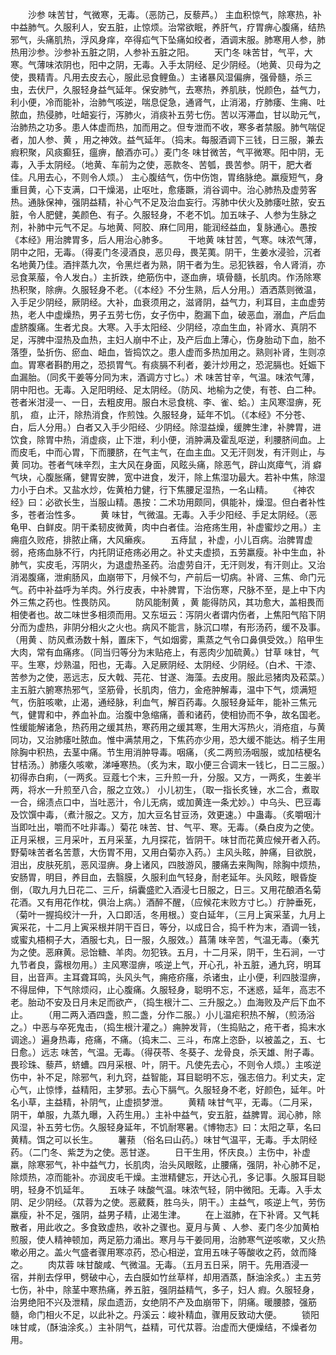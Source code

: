 <!-- { "loadSidebar": true } -->
　　沙参 味苦甘，气微寒，无毒。（恶防己，反藜芦。） 主血积惊气，除寒热，补中益肺气。久服利人，安五脏，止惊烦。治常欲眠，养肝气，疗胃痹心腹痛，结热邪气，头痛肌热，浮风身痒，卒得疝气下坠痛如绞者，酒调末服。肺寒用人参，肺热用沙参。沙参补五脏之阴，人参补五脏之阳。
　　天门冬 味苦甘，气平，大寒。气薄味浓阴也，阳中之阴，无毒。入手太阴经、足少阴经。（地黄、贝母为之使，畏精青。凡用去皮去心，服此忌食鲤鱼。）主诸暴风湿偏痹，强骨髓，杀三虫，去伏尸，久服轻身益气延年。保安肺气，去寒热，养肌肤，悦颜色，益气力，利小便，冷而能补，治肺气咳逆，喘息促急，通肾气，止消渴，疗肺痿、生痈、吐脓血，热侵肺，吐衄妄行，泻肺火，消痰补五劳七伤。苦以泻滞血，甘以助元气，治肺热之功多。患人体虚而热，加而用之。但专泄而不收，寒多者禁服。肺气喘促者，加人参、黄 ，用之神效。益气延年。（捣末。每服酒调下三钱，日三服，兼去 瘕积聚，风痰癫狂，瘟痹，酿酒亦可。）麦门冬 味甘微苦，气平微寒。阳中阴，无毒，入手太阴经。（地黄、车前为之使，恶款冬、苦瓠，畏苦参。阴干，肥大者佳。凡用去心，不则令人烦。） 主心腹结气，伤中伤饱，胃络脉绝。羸瘦短气，身重目黄，心下支满，口干燥渴，止呕吐，愈痿蹶，消谷调中。治心肺热及虚劳客热。通脉保神，强阴益精，补心气不足及治血妄行。泻肺中伏火及肺痿吐脓，安五脏，令人肥健，美颜色、有子。久服轻身，不老不饥。加五味子、人参为生脉之剂，补肺中元气不足。与地黄、阿胶、麻仁同用，能润经益血，复脉通心。愚按《本经》用治脾胃多，后人用治心肺多。
　　干地黄 味甘苦，气寒。味浓气薄，阴中之阳，无毒。（得麦门冬浸酒良，恶贝母，畏芜荑。阴干，生姜水浸验，沉者名地黄乃佳。酒拌蒸九次，令黑烂者为熟，阴干者为生。忌犯铁器，令人肾消，亦忌食莱菔，令人发白。）主折跌，绝筋伤中，逐血痹，填骨髓，长肌肉。作汤除寒热积聚，除痹。久服轻身不老。（《本经》不分生熟，后人分用。）酒洒蒸则微温，入手足少阴经，厥阴经。大补，血衰须用之，滋肾阴，益气力，利耳目，主血虚劳热，老人中虚燥热，男子五劳七伤，女子伤中，胞漏下血，破恶血，溺血，产后血虚脐腹痛。生者尤良。大寒。入手太阳经、少阴经，凉血生血，补肾水、真阴不足，泻脾中湿热及血热，主妇人崩中不止，及产后血上薄心，伤身胎动下血，胎不落堕，坠折伤、瘀血、衄血，皆捣饮之。患人虚而多热加用之。熟则补肾，生则凉血。胃寒者斟酌用之，恐损胃气。有痰膈不利者，姜汁炒用之，恐泥膈也。妊娠下血漏胎。（同炙干姜等分同为末，酒调方寸匕。）术 味苦甘辛，气温。味浓气薄，阴中阳也。无毒。入足阳明经、足太阴经。（防风、地榆为之使，有苍、白二种。苍者米泔浸一、一日，去粗皮用。服白木忌食桃、李、雀、蛤。）主风寒湿痹，死肌， 疸，止汗，除热消食，作煎蚀。久服轻身，延年不饥。（《本经》不分苍、白，后人分用。）白者又入手少阳经、少阴经。除湿益燥，缓脾生津，补脾胃，进饮食，除胃中热，消虚痰，止下泄，利小便，消肿满及霍乱呕逆，利腰脐间血。上而皮毛，中而心胃，下而腰脐，在气主气，在血主血。又无汗则发，有汗则止，与黄 同功。苍者气味辛烈，主大风在身面，风眩头痛，除恶气，辟山岚瘴气，消 癖气块，心腹胀痛，健胃安脾，宽中进食，发汗，除上焦湿功最大。若补中焦，除湿力小于白术。又盐水炒，佐黄柏力健，行下焦腰足湿热，一名山精。
　　《神农经》曰：必欲长生，当服山精。愚按：二术功用颇同，俱能补，燥湿。但白者补性多，苍者治性多。
　　黄  味甘，气微温。无毒。入手少阳经、手足太阴经。（恶龟甲、白鲜皮。阴干柔韧皮微黄，肉中白者佳。治疮疡生用，补虚蜜炒之用。）主痈疽久败疮，排脓止痛，大风癞疾。
　　五痔鼠 ，补虚，小儿百病。治脾胃虚弱，疮疡血脉不行，内托阴证疮疡必用之。补丈夫虚损，五劳羸瘦。补中生血，补肺气，实皮毛，泻阴火，为退虚热圣药。治虚劳自汗，无汗则发，有汗则止。又治消渴腹痛，泄痢肠风，血崩带下，月候不匀，产前后一切病。补肾、三焦、命门元气。药中补益呼为羊肉。外行皮表，中补脾胃，下治伤寒，尺脉不至，是上中下内外三焦之药也。性畏防风。
　　防风能制黄 ，黄 能得防风，其功愈大，盖相畏而相使者也。故二味世多相须而用。又东垣云：泻阴火者谓内伤者，上焦阳气陷下阴分而为虚热，非阴分相火之火也。病风不能言，脉沉口噤，有形汤药，缓不及事。（用黄 、防风煮汤数十斛，置床下，气如烟雾，熏蒸之气令口鼻俱受效。）陷甲生大肉，常有血痛疼。（同当归等分为末贴疮上，有恶肉少加硫黄。）甘草 味甘，气平。生寒，炒熟温，阳也，无毒。入足厥阴经、太阴经、少阴经。（白术、干漆、苦参为之使，恶远志，反大戟、芫花、甘遂、海藻。去皮用。服此忌猪肉及菘菜。）主五脏六腑寒热邪气，坚筋骨，长肌肉，倍力，金疮肿解毒，温中下气，烦满短气，伤脏咳嗽，止渴，通经脉，利血气，解百药毒。久服轻身延年，能补三焦元气，健胃和中，养血补血。治腹中急缩痛，善和诸药，使相协而不争，故名国老。性缓能解诸急，热药用之缓其热，寒药用之缓其寒，生用大泻热火，消疮疽，与黄 同功，又治肺痿吐脓血。惟中满禁用之，下焦药亦少用，恐大缓不能达。梢子生用除胸中积热，去茎中痛。节生用消肿导毒。咽痛，（炙二两煎汤咽服，或加桔梗名甘桔汤。）肺痿久咳嗽，涕唾寒热。（炙为末，取小便三合调末一钱匕，日二三服。）初得赤白痢，（一两炙。豆蔻七个末，三升煎一升，分服。又方，一两炙，生姜半两，将水一升煎至八合，服之立效。） 小儿初生，（取一指长炙锉，水二合，煮取一合，绵渍点口中，当吐恶汁，令儿无病，或加黄连一条尤妙。）中乌头、巴豆毒及饮馔中毒，（煮汁服之。又方，加大豆名甘豆汤，效更速。）中蛊毒。（炙嚼咽汁当即吐出，嚼而不吐非毒。）菊花 味苦、甘、气平、寒。无毒。（桑白皮为之使。正月采根，三月采叶，五月采茎，九月探花，皆阴干。味甘而花黄应候开者入药。野菊味苦者名苦薏，大伤胃不用，又用白菊亦入药。）主风头眩，肿痛，目欲脱，泪出，皮肤死肌，恶风湿痹。身上诸风，四肢游风，腰痛去来陶陶，除胸中烦热，安肠胃，明目，养目血，去翳膜，久服利血气轻身，耐老延年。头风眩，眼昏旋倒，（取九月九日花二、三斤，绢囊盛贮入酒浸七日服之，日三。又用花酿酒名菊花酒。又有用花作枕，俱治上病。）酒醉不醒，（应候花末败方寸匕。）疔肿垂死，（菊叶一握捣绞汁一升，入口即活，冬用根。）变白延年，（三月上寅采茎，九月上寅采花，十二月上寅采根并阴干百日，等分，以成日合，捣千杵为末，酒调一钱，或蜜丸梧桐子大，酒服七丸，日一服，久服效。）菖蒲 味辛苦，气温无毒。（秦艽为之使。恶麻黄。忌饴糖、羊肉。勿犯铁。五月，十二月采，阴干，生石涧，一寸九节者良，露根勿用。）主风寒湿痹，咳逆上气，开心孔，补五脏，通九窍，明耳目，出音声。主耳聋耳鸣，头风头气，痈疮疥瘙，杀诸虫，止小便，利四肢湿痹，不得屈伸，下气除烦闷，止心腹痛。久服轻身，聪明不忘，不迷惑，延年，高志不老。胎动不安及日月未足而欲产，（捣生根汁二、三升服之。）血海败及产后下血不止。
　　（用二两入酒四盏，煎二盏，分作二服。）小儿温疟积热不解，（煎汤浴之。）中恶与卒死鬼击，（捣生根汁灌之。）痈肿发背，（生捣贴之，疮干者，捣末水调途。）遍身热毒，疮痛，不痛。（捣末二、三斗，布席上恣卧，以被盖之，五、七日愈。）远志 味苦，气温。无毒。（得茯苓、冬葵子、龙骨良，杀天雄、附子毒。畏珍珠、藜芦，蛴螬。四月采根、叶，阴干。凡使先去心，不则令人烦。）主咳逆伤中，补不足，除邪气，利九窍，益智能，耳目聪明不忘，强志倍力。利丈夫，定心气，止惊悸，益精阳，主梦邪。去心下膈气。久服轻身不老，好颜色，延年。叶名小草，主益精，补阴气，止虚损梦泄。
　　黄精 味甘气平，无毒。（二月采，阴干，单服，九蒸九曝，入药生用。）主补中益气，安五脏，益脾胃。润心肺，除风湿，补五劳七伤。久服轻身延年，不饥耐寒暑。《博物志》曰：太阳之草，名曰黄精。饵之可以长生。
　　薯蓣 （俗名曰山药。）味甘气温平，无毒。手太阴经药。（二门冬、紫芝为之使。恶甘遂。
　　日干生用，怀庆良。）主伤中，补虚羸，除寒邪气，补中益气力，长肌肉，治头风眼眩，止腰痛，强阴，补心肺不足，除烦热，凉而能补。亦润皮毛干燥。主泄精健忘，开达心孔，多记事。久服耳目聪明，轻身不饥延年。
　　五味子 味酸气温。味浓气轻，阴中微阳。无毒。入手太阴、足少阴经。（苁蓉为之使。恶葳蕤，胜乌头，阴干。）主益气，咳逆上气，劳伤羸瘦，补不足，强阴，益男子精，止渴生津。
　　在上滋肺，在下补肾。又气耗散者，用此收之。多食致虚热，收补之骤也。夏月与黄 、人参、麦门冬少加黄柏煎服，使人精神顿加，两足筋力涌出。寒月与干姜同用，治肺寒气逆咳嗽，又火热嗽必用之。盖火气盛者骤用寒凉药，恐心相逆，宜用五味子等酸收之药，敛而降之。
　　肉苁蓉 味甘酸咸、气微温。无毒。（五月五日采，阴干。先用酒浸一宿，并削去俘甲，劈破中心，去白膜如竹丝草样，却用酒蒸，酥油涂炙。）主五劳七伤，补中，除茎中寒热痛，养五脏，强阴益精气，多子，妇人 瘕。久服轻身，治男绝阳不兴及泄精，尿血遗沥，女绝阴不产及血崩带下，阴痛。暖腰膝，强筋髓，命门相火不足，以此补之。丹溪云：峻补精血，骤用反致动大便。
　　锁阳 味甘咸，（酥油涂炙。）主补阴气，益精，可代苁蓉。治虚而大便燥结，不燥者勿用。
